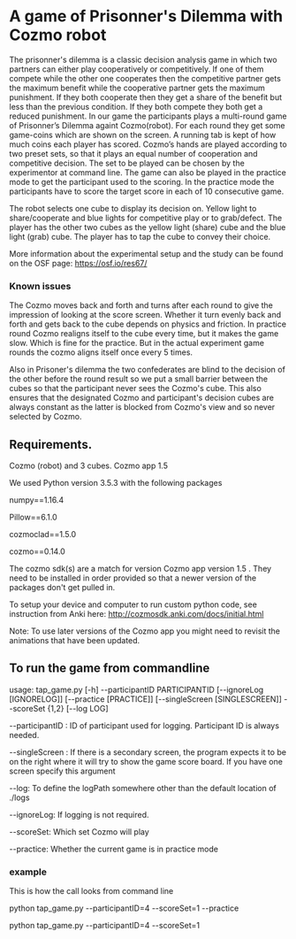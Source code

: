 # A game of Prisonner's Dilemma with Cozmo robot
The prisonner's dilemma is a classic decision analysis game in which two partners can either play cooperatively or competitively. If one of them compete while the other one cooperates then the competitive partner gets the maximum benefit while the cooperative partner gets the maximum punishment. If they both cooperate then they get a share of the benefit but less than the previous condition. If they both compete they both get a reduced punishment. 
In our game the participants plays a multi-round game of Prisonner’s Dilemma againt Cozmo(robot). For each round they get some game-coins which are shown on the screen. A running tab is kept of how much coins each player has scored. 
Cozmo’s hands are played according to two preset sets, so that it plays an equal number of cooperation and competitive decision.  The set to be played can be chosen by the experimentor at command line. The game can also be played in the practice mode to get the participant used to the scoring. In the practice mode the participants have to score the target score in each of 10 consecutive game.

The robot selects one cube to display its decision on. Yellow light to share/cooperate and blue lights for competitive play or to grab/defect. The player has the other two cubes as the yellow light (share) cube and the blue light (grab) cube. The player has to tap the cube to convey their choice. 

More information about the experimental setup and the study can be found on the OSF page: https://osf.io/res67/ 

### Known issues
The Cozmo moves back and forth and turns after each round to give the impression of looking at the score screen. Whether it turn evenly back and forth and gets back to the cube depends on physics and friction. In practice round Cozmo realigns itself to the cube every time, but it makes the game slow. Which is fine for the practice. But in the actual experiment game rounds the cozmo aligns itself once every 5 times. 

Also in Prisoner's dilemma the two confederates are blind to the decision of the other before the round result so we put a small barrier between the cubes so that the participant never sees the Cozmo's cube. This also ensures that the designated Cozmo and participant's decision cubes are always constant as the latter is blocked from Cozmo's view and so never selected by Cozmo.

## Requirements. 
Cozmo (robot) and 3 cubes.
Cozmo app 1.5

We used Python version 3.5.3 with the following packages 

numpy==1.16.4

Pillow==6.1.0

cozmoclad==1.5.0

cozmo==0.14.0


The cozmo sdk(s) are a match for version Cozmo app version 1.5 . They need to be installed in order provided so that a newer version of the packages don't get pulled in.

To setup your device and computer to run custom python code, see instruction from Anki here: http://cozmosdk.anki.com/docs/initial.html

Note: To use later versions of the Cozmo app you might need to revisit the animations that have been updated. 

## To run the game from commandline

usage: tap_game.py [-h] --participantID PARTICIPANTID
                   [--ignoreLog [IGNORELOG]] 
                   [--practice [PRACTICE]]
                   [--singleScreen [SINGLESCREEN]] 
                   --scoreSet {1,2}
                   [--log LOG]


--participantID : ID of participant used for logging. Participant ID is always needed.

--singleScreen : If there is a secondary screen, the program expects it to be on the right where it will try to show the game score board. If you have one screen specify this argument

--log: To define the logPath somewhere other than the default location of ./logs

--ignoreLog: If logging is not required.

--scoreSet: Which set Cozmo will play

--practice: Whether the current game is in practice mode

### example
This is how the call looks from command line

python tap_game.py --participantID=4  --scoreSet=1 --practice 

python tap_game.py --participantID=4  --scoreSet=1

